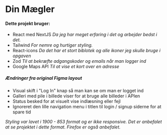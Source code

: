 # Din Mægler
#### Dette projekt bruger:
- React med NextJS
*Da jeg har meget erfaring i det og arbejder bedst i det.*
- Tailwind
*For nemre og hurtiger styling.*
- React-icons
*Da det har et stort biblotek og alle ikoner jeg skulle bruge i opgaven*
- Zod
*Til at bekræfte adgangskoder og emails når man logger ind*
- Google Maps API
*Til at vise et kort over en adresse*

##### Ændringer fra original Figma layout
- Visual skift i "Log In" knap så man kan se om man er logget ind
- Galleri med pile i billede viser for at bruge alle billeder i APIen
- Status besked for at visuelt vise indlæsning eller fejl
- Ignoreret den lille navigation menu i titlen til login / signup siderne for at spare tid

*Styling var lavet i 1900 - 853 format og er ikke responsive. Det er anbefalet at se projektet i dette format. Firefox er også anbefalet.*